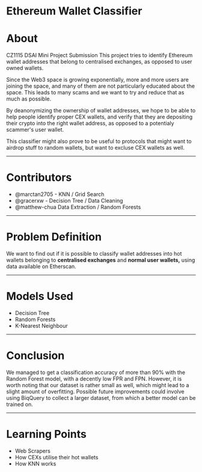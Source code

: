 # Ethereum Wallet Classifier

# About

CZ1115 DSAI Mini Project Submission
This project tries to identify Ethereum wallet addresses that belong to centralised exchanges, as opposed to user owned wallets. 

Since the Web3 space is growing exponentially, more and more users are joining the space, and many of them are not particularly educated about the space. This leads to many scams and we want to try and reduce that as much as possible. 

By deanonymizing the ownership of wallet addresses, we hope to be able to help people identify proper CEX wallets, and verify that they are depositing their crypto into the right wallet address, as opposed to a potentialy scammer's user wallet. 

This classifier might also prove to be useful to protocols that might want to airdrop stuff to random wallets, but want to excluse CEX wallets as well.

---

# Contributors

- @marctan2705 - KNN / Grid Search
- @gracerxw - Decision Tree / Data Cleaning
- @matthew-chua Data Extraction / Random Forests

---

# Problem Definition

We want to find out if it is possible to classify wallet addresses into hot wallets belonging to **centralised exchanges** and **normal user wallets,** using data available on Etherscan.

---

# Models Used

- Decision Tree
- Random Forests
- K-Nearest Neighbour

---

# Conclusion
We managed to get a classification accuracy of more than 90% with the Random Forest model, with a decently low FPR and FPN.
However, it is worth noting that our dataset is rather small as well, which might lead to a slight amount of overfitting.
Possible future improvements could involve using BiqQuery to collect a larger dataset, from which a better model can be trained on.

---

# Learning Points

- Web Scrapers
- How CEXs utilise their hot wallets
- How KNN works
